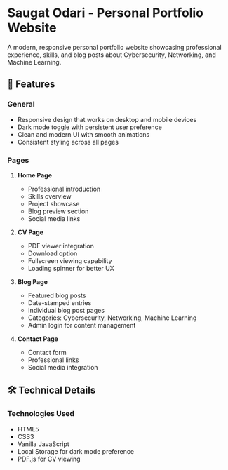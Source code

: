 # Saugat Odari - Personal Portfolio Website

A modern, responsive personal portfolio website showcasing professional experience, skills, and blog posts about Cybersecurity, Networking, and Machine Learning.

## 🌟 Features

### General
- Responsive design that works on desktop and mobile devices
- Dark mode toggle with persistent user preference
- Clean and modern UI with smooth animations
- Consistent styling across all pages

### Pages
1. **Home Page**
   - Professional introduction
   - Skills overview
   - Project showcase
   - Blog preview section
   - Social media links

2. **CV Page**
   - PDF viewer integration
   - Download option
   - Fullscreen viewing capability
   - Loading spinner for better UX

3. **Blog Page**
   - Featured blog posts
   - Date-stamped entries
   - Individual blog post pages
   - Categories: Cybersecurity, Networking, Machine Learning
   - Admin login for content management

4. **Contact Page**
   - Contact form
   - Professional links
   - Social media integration

## 🛠️ Technical Details

### Technologies Used
- HTML5
- CSS3
- Vanilla JavaScript
- Local Storage for dark mode preference
- PDF.js for CV viewing

